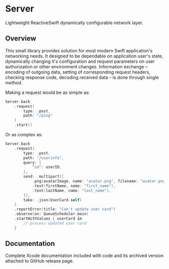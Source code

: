 # Server

Lightweight ReactiveSwift dynamically configurable network layer.

## Overview

This small library provides solution for most modern Swift application's networking needs. It designed to be dependable on application user's state, dynamically changing it's configuration and request parameters on user authorization or other environment changes. Information exchange – encoding of outgoing data, setting of corresponding request headers, checking response code, decoding received data – is done through single method.

Making a request would be as simple as:

```swift
Server.back
    .request(
        type: .post,
        path: "/ping"
    )
    .start()
```

Or as complex as:

```swift
Server.back
    .request(
        type: .post,
        path: "/userinfo",
        query: [
            "id": userID,
        ],
        send: .multipart([
            .png(avatarImage, name: "avatar.png", filename: "avatar.png"),
            .text(firstName, name: "first_name"),
            .text(lastName, name: "last_name"),
        ]),
        take: .json(UserCard.self)
    )
    .reportError(title: "Can't update user card")
    .observe(on: QueueScheduler.main)
    .startWithValues { userCard in
        // process updated user card
    }
```

## Documentation

Complete Xcode documentation included with code and its archived version attached to GitHub release page.
